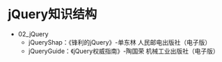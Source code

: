 # jQuery知识结构
* 02_jQuery
    * jQueryShap：《锋利的jQuery》-单东林 人民邮电出版社（电子版）
    * jQueryGuide：《jQuery权威指南》-陶国荣 机械工业出版社（电子版）